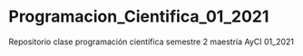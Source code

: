# Programacion_Cientifica_01_2021
Repositorio clase programación científica semestre 2 maestría AyCI 01_2021
